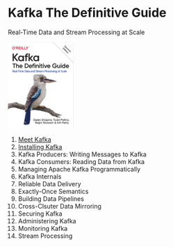# Kafka The Definitive Guide

Real-Time Data and Stream Processing at Scale

<img src="img_8.png"  width="30%"/>

1. [Meet Kafka](1_Meet_Kafka/README.md)
2. [Installing Kafka](2_Installing_Kafka/README.md)
3. Kafka Producers: Writing Messages to Kafka
4. Kafka Consumers: Reading Data from Kafka
5. Managing Apache Kafka Programmatically
6. Kafka Internals
7. Reliable Data Delivery
8. Exactly-Once Semantics
9. Building Data Pipelines
10. Cross-Clsuter Data Mirroring
11. Securing Kafka
12. Administering Kafka
13. Monitoring Kafka
14. Stream Processing 
